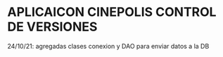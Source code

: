 # APLICAICON CINEPOLIS CONTROL DE VERSIONES

24/10/21: agregadas clases conexion y DAO para enviar datos a la DB 